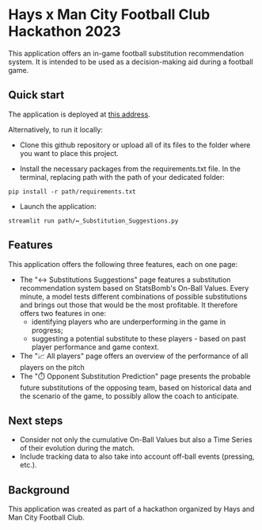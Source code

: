 # Hays x Man City Football Club Hackathon 2023

This application offers an in-game football substitution recommendation system. It is intended to be used as a decision-making aid during a football game.

## Quick start

The application is deployed at [this address](https://substitution-recommender.streamlit.app).

Alternatively, to run it locally:

- Clone this github repository or upload all of its files to the folder where you want to place this project.

- Install the necessary packages from the requirements.txt file. In the terminal, replacing path with the path of your dedicated folder:
```
pip install -r path/requirements.txt
```

- Launch the application:
```
streamlit run path/↔️_Substitution_Suggestions.py
```


## Features

This application offers the following three features, each on one page:
- The "↔️ Substitutions Suggestions" page features a substitution recommendation system based on StatsBomb's On-Ball Values. Every minute, a model tests different combinations of possible substitutions and brings out those that would be the most profitable.
It therefore offers two features in one:
  - identifying players who are underperforming in the ga﻿me in progress;
  - suggesting a potential substitute to these players - based on past player performance and game context.
- The "📈 All players" page offers an overview of the performance of all players on the pitch
- The "⏱️ Opponent Substitution Prediction" page presents the probable future substitutions of the opposing team, based on historical data and the scenario of the game, to possibly allow the coach to anticipate.


## Next steps

- Consider not only the cumulative On-Ball Values but also a Time Series of their evolution during the match.
- Include tracking data to also take into account off-ball events (pressing, etc.).



## Background

This application was created as part of a hackathon organized by Hays and Man City Football Club.
